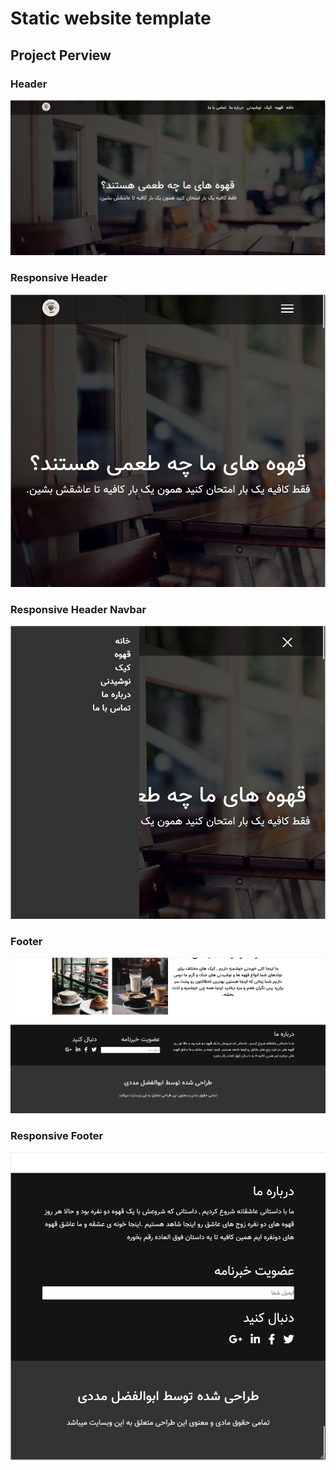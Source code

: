 # Static website template

## Project Perview
### Header

<div align="center">
  <img src="https://github.com/ab-md/cofffe-shop/blob/main/screenshots/header.png?raw=true" alt="home"/>
</div>

### Responsive Header

<div align="center">
  <img src="https://github.com/ab-md/cofffe-shop/blob/main/screenshots/responsive.png?raw=true" alt="home"/>
</div>

### Responsive Header Navbar

<div align="center">
  <img src="https://github.com/ab-md/cofffe-shop/blob/main/screenshots/nav.png?raw=true" alt="home"/>
</div>

### Footer

<div align="center">
  <img src="https://github.com/ab-md/cofffe-shop/blob/main/screenshots/footer.png?raw=true" alt="home"/>
</div>

### Responsive Footer

<div align="center">
  <img src="https://github.com/ab-md/cofffe-shop/blob/main/screenshots/responsive%20footer.png?raw=true" alt="home"/>
</div>